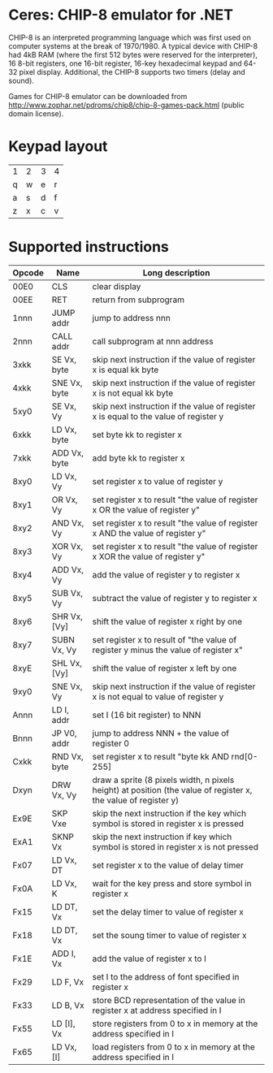 # Ceres: CHIP-8 emulator for .NET

CHIP-8 is an interpreted programming language which was first used on computer systems at the break of 1970/1980. A typical device with CHIP-8 had 4kB RAM (where the first 512 bytes were reserved for the interpreter), 16 8-bit registers, one 16-bit register, 16-key hexadecimal keypad and 64-32 pixel display. Additional, the CHIP-8 supports two timers (delay and sound).

Games for CHIP-8 emulator can be downloaded from http://www.zophar.net/pdroms/chip8/chip-8-games-pack.html (public domain license).

# Keypad layout

|||||
|---|---|---|---|
|1|2|3|4|
|q|w|e|r|
|a|s|d|f|
|z|x|c|v|

# Supported instructions
| Opcode        | Name |  Long description   | 
| ------------- | ---- | ------------------- |
| 00E0          | CLS  | clear display | 
| 00EE      	| RET  | return from subprogram      | 
| 1nnn |JUMP addr| jump to address nnn      |
| 2nnn |CALL addr| call subprogram at nnn address      |
| 3xkk |SE Vx, byte| skip next instruction if the value of register x is equal kk byte      |
| 4xkk |SNE Vx, byte| skip next instruction if the value of register x is not equal kk byte      |
| 5xy0 |SE Vx, Vy| skip next instruction if the value of register x is equal to the value of register y     |
| 6xkk |LD Vx, byte| set byte kk to register x     |
| 7xkk |ADD Vx, byte| add byte kk to register x     |
| 8xy0 |LD Vx, Vy| set register x to value of register y     |
| 8xy1 |OR Vx, Vy| set register x to result "the value of register x OR the value of register y"     |
| 8xy2 |AND Vx, Vy| set register x to result "the value of register x AND the value of register y"     |
| 8xy3 |XOR Vx, Vy| set register x to result "the value of register x XOR the value of register y"     |
| 8xy4 |ADD Vx, Vy| add the value of register y to register x     |
| 8xy5 |SUB Vx, Vy| subtract the value of register y to register x     |
| 8xy6 |SHR Vx, [Vy]| shift the value of register x right by one     |
| 8xy7 |SUBN Vx, Vy| set register x to result of "the value of register y minus the value of register x"     |
| 8xyE |SHL Vx, [Vy]| shift the value of register x left by one     |
| 9xy0 |SNE Vx, Vy| skip next instruction if the value of register x is not equal to value of register y     |
| Annn |LD I, addr| set I (16 bit register) to NNN    |
| Bnnn |JP V0, addr| jump to address NNN + the value of register 0    |
| Cxkk |RND Vx, byte| set register x to result "byte kk AND rnd[0-255]    | 
| Dxyn |DRW Vx, Vy| draw a sprite (8 pixels width, n pixels height) at position (the value of register x, the value of register y)    |
| Ex9E |SKP Vxe| skip the next instruction if the key which symbol is stored in register x is pressed    |
| ExA1 |SKNP Vx| skip the next instruction if key which symbol is stored in register x is not pressed    |
| Fx07 |LD Vx, DT| set register x to the value of delay timer    |
| Fx0A |LD Vx, K| wait for the key press and store symbol in register x    |
| Fx15 |LD DT, Vx| set the delay timer to value of register x    |
| Fx18 |LD DT, Vx| set the soung timer to value of register x    |
| Fx1E |ADD I, Vx| add the value of register x to I   |
| Fx29 |LD F, Vx| set I to the address of font specified in register x    |
| Fx33 |LD B, Vx| store BCD representation of the value in register x at address specified in I    |
| Fx55 |LD [I], Vx| store registers from 0 to x in memory at the address specified in I    |
| Fx65 |LD Vx, [I]| load registers from 0 to x in memory at the address specified in I    |
